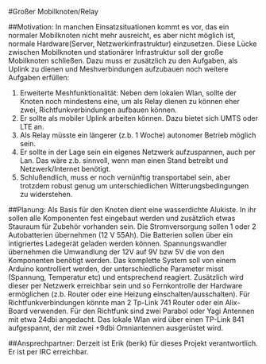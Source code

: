 #Großer Mobilknoten/Relay

##Motivation:
In manchen Einsatzsituationen kommt es vor, das ein normaler Mobilknoten nicht mehr ausreicht, es aber nicht möglich ist, normale Hardware(Server, Netzwerkinfrastruktur) einzusetzen. 
Diese Lücke zwischen Mobilknoten und stationärer Infrastruktur soll der große Mobilknoten schließen.
Dazu muss er zusätzlich zu den Aufgaben, als Uplink zu dienen und Meshverbindungen aufzubauen noch weitere Aufgaben erfüllen:

1. Erweiterte Meshfunktionalität: Neben dem lokalen Wlan, sollte der Knoten noch mindestens eine, um als Relay dienen zu können eher zwei, Richtfunkverbindungen aufbauen können.
2. Er sollte als mobiler Uplink arbeiten können. Dazu bietet sich UMTS oder LTE an.
3. Als Relay müsste ein längerer (z.b. 1 Woche) autonomer Betrieb möglich sein.
4. Er sollte in der Lage sein ein eigenes Netzwerk aufzuspannen, auch per Lan. Das wäre z.b. sinnvoll, wenn man
einen Stand betreibt und Netzwerk/Internet benötigt.
5. Schlußendlich, muss er noch vernünftig transportabel sein, aber trotzdem robust genug um unterschiedlichen Witterungsbedingungen zu widerstehen.

##Planung:
Als Basis für den Knoten dient eine wasserdichte Alukiste. In ihr sollen alle Komponenten fest eingebaut werden und zusätzlich etwas Stauraum für Zubehör vorhanden sein. Die Stromversorgung sollen 1 oder 2 Autobatterien übernehmen (12 V 55Ah). Die Batterien sollen über ein intigriertes Ladegerät geladen werden können. Spannungswandler übernehmen die Umwandlung der 12V auf 9V bzw 5V die von den Komponenten benötigt werden. 
Das komplette System soll von einem Arduino kontrolliert werden, der unterschiedliche Parameter misst (Spannung, Temperatur etc) und entsprechend reagiert. Zusätzlich wird dieser per Netzwerk erreichbar sein und so Fernkontrolle der Hardware ermöglichen (z.b. Router oder eine Heizung einschalten/ausschalten).
Für Richtfunkverbindungen könnte man 2 Tp-Link 741 Router oder ein Alix-Board verwenden. Für den Richtfunk sind zwei Parabol oder Yagi Antennen mit etwa 24dbi angedacht.
Das lokale Wlan wird über einen TP-Link 841 aufgespannt, der mit zwei +9dbi Omniantennen ausgerüstet wird.


##Ansprechpartner:
Derzeit ist Erik (berik) für dieses Projekt verantwortlich. Er ist per IRC erreichbar.

